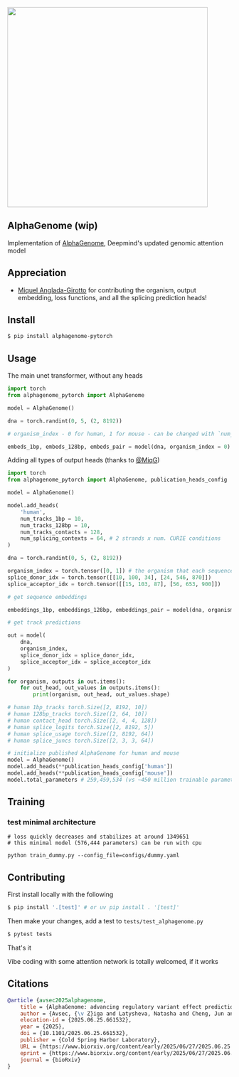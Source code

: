 <img src="./extended-figure-1.png" width="450px"></img>

## AlphaGenome (wip)

Implementation of [AlphaGenome](https://deepmind.google/discover/blog/alphagenome-ai-for-better-understanding-the-genome/), Deepmind's updated genomic attention model


## Appreciation

- [Miquel Anglada-Girotto](https://github.com/MiqG) for contributing the organism, output embedding, loss functions, and all the splicing prediction heads!

## Install

```bash
$ pip install alphagenome-pytorch
```

## Usage

The main unet transformer, without any heads

```python
import torch
from alphagenome_pytorch import AlphaGenome

model = AlphaGenome()

dna = torch.randint(0, 5, (2, 8192))

# organism_index - 0 for human, 1 for mouse - can be changed with `num_organisms` on `AlphaGenome`

embeds_1bp, embeds_128bp, embeds_pair = model(dna, organism_index = 0) # (2, 8192, 1536), (2, 64, 3072), (2, 4, 4, 128)
```

Adding all types of output heads (thanks to [@MiqG](https://github.com/MiqG))

```python
import torch
from alphagenome_pytorch import AlphaGenome, publication_heads_config

model = AlphaGenome()

model.add_heads(
    'human',
    num_tracks_1bp = 10,
    num_tracks_128bp = 10,
    num_tracks_contacts = 128,
    num_splicing_contexts = 64, # 2 strands x num. CURIE conditions
)

dna = torch.randint(0, 5, (2, 8192))

organism_index = torch.tensor([0, 1]) # the organism that each sequence belongs to
splice_donor_idx = torch.tensor([[10, 100, 34], [24, 546, 870]])
splice_acceptor_idx = torch.tensor([[15, 103, 87], [56, 653, 900]])

# get sequence embeddings

embeddings_1bp, embeddings_128bp, embeddings_pair = model(dna, organism_index, return_embeds = True) # (2, 8192, 1536), (2, 64, 3072), (2, 4, 4, 128)

# get track predictions

out = model(
    dna,
    organism_index,
    splice_donor_idx = splice_donor_idx,
    splice_acceptor_idx = splice_acceptor_idx
)

for organism, outputs in out.items():
    for out_head, out_values in outputs.items():
        print(organism, out_head, out_values.shape)

# human 1bp_tracks torch.Size([2, 8192, 10])
# human 128bp_tracks torch.Size([2, 64, 10])
# human contact_head torch.Size([2, 4, 4, 128])
# human splice_logits torch.Size([2, 8192, 5])
# human splice_usage torch.Size([2, 8192, 64])
# human splice_juncs torch.Size([2, 3, 3, 64])

# initialize published AlphaGenome for human and mouse
model = AlphaGenome()
model.add_heads(**publication_heads_config['human'])
model.add_heads(**publication_heads_config['mouse'])
model.total_parameters # 259,459,534 (vs ~450 million trainable parameters)
```

## Training

### test minimal architecture
```shell
# loss quickly decreases and stabilizes at around 1349651
# this minimal model (576,444 parameters) can be run with cpu

python train_dummy.py --config_file=configs/dummy.yaml
```

## Contributing

First install locally with the following

```bash
$ pip install '.[test]' # or uv pip install . '[test]'
```

Then make your changes, add a test to `tests/test_alphagenome.py`

```bash
$ pytest tests
```

That's it

Vibe coding with some attention network is totally welcomed, if it works

## Citations

```bibtex
@article {avsec2025alphagenome,
    title = {AlphaGenome: advancing regulatory variant effect prediction with a unified DNA sequence model},
    author = {Avsec, {\v Z}iga and Latysheva, Natasha and Cheng, Jun and Novati, Guido and Taylor, Kyle R. and Ward, Tom and Bycroft, Clare and Nicolaisen, Lauren and Arvaniti, Eirini and Pan, Joshua and Thomas, Raina and Dutordoir, Vincent and Perino, Matteo and De, Soham and Karollus, Alexander and Gayoso, Adam and Sargeant, Toby and Mottram, Anne and Wong, Lai Hong and Drot{\'a}r, Pavol and Kosiorek, Adam and Senior, Andrew and Tanburn, Richard and Applebaum, Taylor and Basu, Souradeep and Hassabis, Demis and Kohli, Pushmeet},
    elocation-id = {2025.06.25.661532},
    year = {2025},
    doi = {10.1101/2025.06.25.661532},
    publisher = {Cold Spring Harbor Laboratory},
    URL = {https://www.biorxiv.org/content/early/2025/06/27/2025.06.25.661532},
    eprint = {https://www.biorxiv.org/content/early/2025/06/27/2025.06.25.661532.full.pdf},
    journal = {bioRxiv}
}
```
